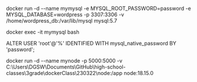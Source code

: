 docker run -d --name mymysql -e MYSQL_ROOT_PASSWORD=password -e MYSQL_DATABASE=wordpress -p 3307:3306 -v /home/wordpress_db:/var/lib/mysql mysql:5.7

docker exec -it mymysql bash

ALTER USER 'root'@'%' IDENTIFIED WITH mysql_native_password BY 'password';

docker run -d --name mynode -p 5000:5000 -v C:\Users\DGSW\Documents\GitHub\high-school-classes\3grade\dockerClass\230322\node:/app node:18.15.0




